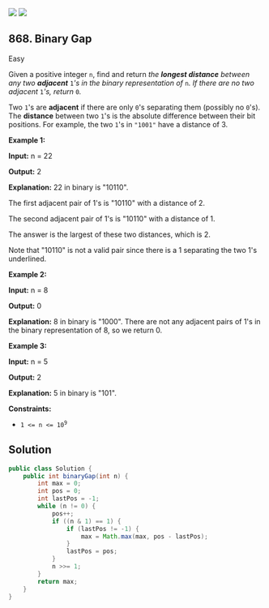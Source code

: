 [![](https://img.shields.io/github/stars/javadev/LeetCode-in-Java?label=Stars&style=flat-square)](https://github.com/javadev/LeetCode-in-Java)
[![](https://img.shields.io/github/forks/javadev/LeetCode-in-Java?label=Fork%20me%20on%20GitHub%20&style=flat-square)](https://github.com/javadev/LeetCode-in-Java/fork)

## 868\. Binary Gap

Easy

Given a positive integer `n`, find and return _the **longest distance** between any two **adjacent**_ `1`_'s in the binary representation of_ `n`_. If there are no two adjacent_ `1`_'s, return_ `0`_._

Two `1`'s are **adjacent** if there are only `0`'s separating them (possibly no `0`'s). The **distance** between two `1`'s is the absolute difference between their bit positions. For example, the two `1`'s in `"1001"` have a distance of 3.

**Example 1:**

**Input:** n = 22

**Output:** 2

**Explanation:** 22 in binary is "10110".

The first adjacent pair of 1's is "10110" with a distance of 2.

The second adjacent pair of 1's is "10110" with a distance of 1.

The answer is the largest of these two distances, which is 2.

Note that "10110" is not a valid pair since there is a 1 separating the two 1's underlined.

**Example 2:**

**Input:** n = 8

**Output:** 0

**Explanation:** 8 in binary is "1000". There are not any adjacent pairs of 1's in the binary representation of 8, so we return 0.

**Example 3:**

**Input:** n = 5

**Output:** 2

**Explanation:** 5 in binary is "101".

**Constraints:**

*   <code>1 <= n <= 10<sup>9</sup></code>

## Solution

```java
public class Solution {
    public int binaryGap(int n) {
        int max = 0;
        int pos = 0;
        int lastPos = -1;
        while (n != 0) {
            pos++;
            if ((n & 1) == 1) {
                if (lastPos != -1) {
                    max = Math.max(max, pos - lastPos);
                }
                lastPos = pos;
            }
            n >>= 1;
        }
        return max;
    }
}
```